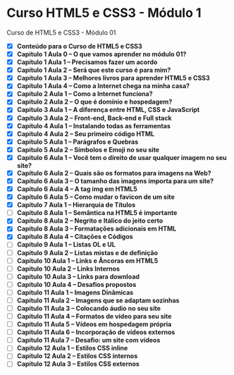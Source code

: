 # Curso HTML5 e CSS3 - Módulo 1
 Curso de HTML5 e CSS3 - Módulo 01

- [x] **Conteúdo para o Curso de HTML5 e CSS3**
- [x] **Capítulo 1 Aula 0 – O que vamos aprender no módulo 01?**
- [x] **Capítulo 1 Aula 1 – Precisamos fazer um acordo**
- [x] **Capítulo 1 Aula 2 – Será que este curso é para mim?**
- [x] **Capítulo 1 Aula 3 – Melhores livros para aprender HTML5 e CSS3**
- [x] **Capítulo 1 Aula 4 – Como a Internet chega na minha casa?**
- [x] **Capítulo 2 Aula 1 – Como a Internet funciona?**
- [x] **Capítulo 2 Aula 2 – O que é domínio e hospedagem?**
- [x] **Capítulo 3 Aula 1 – A diferença entre HTML, CSS e JavaScript**
- [x] **Capítulo 3 Aula 2 – Front-end, Back-end e Full stack**
- [x] **Capítulo 4 Aula 1 – Instalando todas as ferramentas**
- [x] **Capítulo 4 Aula 2 – Seu primeiro código HTML**
- [x] **Capítulo 5 Aula 1 – Parágrafos e Quebras**
- [x] **Capítulo 5 Aula 2 – Símbolos e Emoji no seu site**
- [x] **Capítulo 6 Aula 1 – Você tem o direito de usar qualquer imagem no seu site?**
- [x] **Capítulo 6 Aula 2 – Quais são os formatos para imagens na Web?**
- [x] **Capítulo 6 Aula 3 – O tamanho das imagens importa para um site?**
- [x] **Capítulo 6 Aula 4 – A tag img em HTML5**
- [x] **Capítulo 6 Aula 5 – Como mudar o favicon de um site**
- [x] **Capítulo 7 Aula 1 – Hierarquia de Títulos**
- [ ] **Capítulo 8 Aula 1 – Semântica na HTML5 é importante**
- [x] **Capítulo 8 Aula 2 – Negrito e Itálico do jeito certo**
- [x] **Capítulo 8 Aula 3 – Formatações adicionais em HTML**
- [x] **Capítulo 8 Aula 4 – Citações e Códigos**
- [ ] **Capítulo 9 Aula 1 – Listas OL e UL**
- [ ] **Capítulo 9 Aula 2 – Listas mistas e de definição**
- [ ] **Capítulo 10 Aula 1 – Links e Âncoras em HTML5**
- [ ] **Capítulo 10 Aula 2 – Links Internos**
- [ ] **Capítulo 10 Aula 3 – Links para download**
- [ ] **Capítulo 10 Aula 4 – Desafios propostos**
- [ ] **Capítulo 11 Aula 1 – Imagens Dinâmicas**
- [ ] **Capítulo 11 Aula 2 – Imagens que se adaptam sozinhas**
- [ ] **Capítulo 11 Aula 3 – Colocando áudio no seu site**
- [ ] **Capítulo 11 Aula 4 – Formatos de vídeo para seu site**
- [ ] **Capítulo 11 Aula 5 – Vídeos em hospedagem própria**
- [ ] **Capítulo 11 Aula 6 – Incorporação de vídeos externos**
- [ ] **Capítulo 11 Aula 7 – Desafio: um site com vídeos**
- [ ] **Capítulo 12 Aula 1 – Estilos CSS inline**
- [ ] **Capítulo 12 Aula 2 – Estilos CSS internos**
- [ ] **Capítulo 12 Aula 3 – Estilos CSS externos**